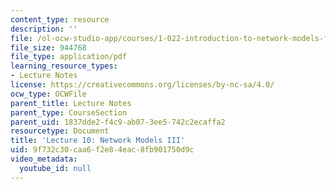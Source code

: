 ```yaml
---
content_type: resource
description: ''
file: /ol-ocw-studio-app/courses/1-022-introduction-to-network-models-fall-2018/9f732c30caa6f2e84eac8fb901750d9c_MIT1_022F18_lec10.pdf
file_size: 944768
file_type: application/pdf
learning_resource_types:
- Lecture Notes
license: https://creativecommons.org/licenses/by-nc-sa/4.0/
ocw_type: OCWFile
parent_title: Lecture Notes
parent_type: CourseSection
parent_uid: 1837dde2-f4c9-ab07-3ee5-742c2ecaffa2
resourcetype: Document
title: 'Lecture 10: Network Models III'
uid: 9f732c30-caa6-f2e8-4eac-8fb901750d9c
video_metadata:
  youtube_id: null
---
```

